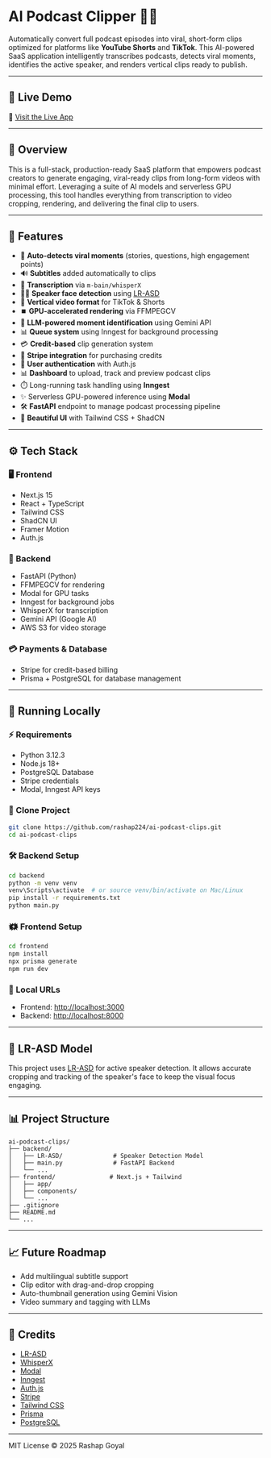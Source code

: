 # AI Podcast Clipper 🎹🎨

Automatically convert full podcast episodes into viral, short-form clips optimized for platforms like **YouTube Shorts** and **TikTok**. This AI-powered SaaS application intelligently transcribes podcasts, detects viral moments, identifies the active speaker, and renders vertical clips ready to publish.

---

## 🔗 Live Demo

🔗 [Visit the Live App](https://frontend-five-snowy-51.vercel.app)

---

## 🧠 Overview

This is a full-stack, production-ready SaaS platform that empowers podcast creators to generate engaging, viral-ready clips from long-form videos with minimal effort. Leveraging a suite of AI models and serverless GPU processing, this tool handles everything from transcription to video cropping, rendering, and delivering the final clip to users.

---

## 🚀 Features

* 🎥 **Auto-detects viral moments** (stories, questions, high engagement points)
* 🔊 **Subtitles** added automatically to clips
* 📄 **Transcription** via `m-bain/whisperX`
* 👩‍🎤 **Speaker face detection** using [LR-ASD](https://github.com/Junhua-Liao/LR-ASD)
* 📱 **Vertical video format** for TikTok & Shorts
* ⏹️ **GPU-accelerated rendering** via FFMPEGCV
* 🧠 **LLM-powered moment identification** using Gemini API
* 📊 **Queue system** using Inngest for background processing
* 💳 **Credit-based** clip generation system
* 💸 **Stripe integration** for purchasing credits
* 👤 **User authentication** with Auth.js
* 📊 **Dashboard** to upload, track and preview podcast clips
* ⏱️ Long-running task handling using **Inngest**
* ✨ Serverless GPU-powered inference using **Modal**
* 🛠️ **FastAPI** endpoint to manage podcast processing pipeline
* 🌟 **Beautiful UI** with Tailwind CSS + ShadCN

---

## ⚙️ Tech Stack

### 🖥️ Frontend

* Next.js 15
* React + TypeScript
* Tailwind CSS
* ShadCN UI
* Framer Motion
* Auth.js

### 🧬 Backend

* FastAPI (Python)
* FFMPEGCV for rendering
* Modal for GPU tasks
* Inngest for background jobs
* WhisperX for transcription
* Gemini API (Google AI)
* AWS S3 for video storage

### 💳 Payments & Database

* Stripe for credit-based billing
* Prisma + PostgreSQL for database management

---

## 💪 Running Locally

### ⚡ Requirements

* Python 3.12.3
* Node.js 18+
* PostgreSQL Database
* Stripe credentials
* Modal, Inngest API keys

### 📂 Clone Project

```bash
git clone https://github.com/rashap224/ai-podcast-clips.git
cd ai-podcast-clips
```

### 🛠️ Backend Setup

```bash
cd backend
python -m venv venv
venv\Scripts\activate  # or source venv/bin/activate on Mac/Linux
pip install -r requirements.txt
python main.py
```

### 🗱 Frontend Setup

```bash
cd frontend
npm install
npx prisma generate
npm run dev
```

### 🔗 Local URLs

* Frontend: [http://localhost:3000](http://localhost:3000)
* Backend: [http://localhost:8000](http://localhost:8000)

---

## 🧬 LR-ASD Model

This project uses [LR-ASD](https://github.com/Junhua-Liao/LR-ASD) for active speaker detection. It allows accurate cropping and tracking of the speaker's face to keep the visual focus engaging.

---

## 📊 Project Structure

```
ai-podcast-clips/
├── backend/
│   ├── LR-ASD/              # Speaker Detection Model
│   ├── main.py              # FastAPI Backend
│   └── ...
├── frontend/               # Next.js + Tailwind
│   ├── app/
│   ├── components/
│   └── ...
├── .gitignore
├── README.md
└── ...
```

---

## 📈 Future Roadmap

* Add multilingual subtitle support
* Clip editor with drag-and-drop cropping
* Auto-thumbnail generation using Gemini Vision
* Video summary and tagging with LLMs

---

## 🙌 Credits

* [LR-ASD](https://github.com/Junhua-Liao/LR-ASD)
* [WhisperX](https://github.com/m-bain/whisperX)
* [Modal](https://modal.com)
* [Inngest](https://www.inngest.com/)
* [Auth.js](https://authjs.dev/)
* [Stripe](https://stripe.com)
* [Tailwind CSS](https://tailwindcss.com)
* [Prisma](https://www.prisma.io)
* [PostgreSQL](https://www.postgresql.org)

---


MIT License © 2025 Rashap Goyal
